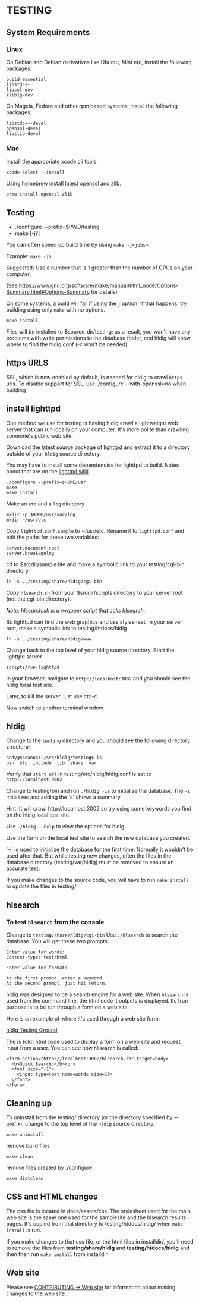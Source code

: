 # TESTING

## System Requirements

### Linux
On Debian and Debian derivatives like Ubuntu, Mint etc, install the following packages:

    build-essential
    libstdc++
    libssl-dev
    zlib1g-dev

On Mageia, Fedora and other rpm based systems, install the following packages:

    libstdc++-devel
    openssl-devel
    libzlib-devel

### Mac
Install the appropriate xcode cli tools.

    xcode-select --install

Using homebrew install latest openssl and zlib.

    brew install openssl zlib


## Testing
* ./configure --prefix=$PWD/testing
* make [-j?]

You can often speed up build time by using `make -j<jobs>`.

Example: `make -j5`

Suggested: Use a number that is 1 greater than the number of CPUs on
your computer.

(See https://www.gnu.org/software/make/manual/html_node/Options-Summary.html#Options-Summary for details)

On some systems, a build will fail if using the `j` option. If that happens,
try building using only `make` with no options.

    make install

Files will be installed to $source_dir/testing; as a result, you won't have
any problems with write permissions to the database folder, and hldig will
know where to find the hldig.conf (-c won't be needed)

## https URLS

SSL, which is now enabled by default, is needed for hldig to crawl
`https` urls. To disable support for SSL, use ./configure
--with-openssl=no when building

## install lighttpd

One method we use for testing is having hldig crawl a lightweight web server
that can run locally on your computer. It's more polite than crawling someone's
public web site.

Download the latest source package of [lighttpd](http://www.lighttpd.net/)
and extract it to a directory outside of your `hldig` source directory.

You may have to install some dependencies for lighttpd to build.
Notes about that are on the [lighttpd wiki](http://redmine.lighttpd.net/projects/lighttpd/wiki/InstallFromSource).

    ./configure --prefix=$HOME/usr
    make
    make install

Make an `etc` and a `log` directory

    mkdir -p $HOME/usr/var/log
    mkdir ~/usr/etc

Copy `lighttpd.conf.sample` to ~/usr/etc.
Rename it to `lighttpd.conf` and edit the paths for these two variables:

    server.document-root
    server.breakagelog

cd to $srcdir/samplesite and make a symbolic link to your testing/cgi-bin directory

    ln -s ../testing/share/hldig/cgi-bin

Copy `hlsearch.sh` from your $srcdir/scripts directory to your server root
(not the cgi-bin directory).

_Note: hlsearch.sh is a wrapper script that calls hlsearch._

So lighttpd can find the web graphics and css stylesheet, in your
server root, make a symbolic link to testing/htdocs/hldig

    ln -s ../testing/share/hldig/www

Change back to the top level of your hldig source directory.
Start the lighttpd server

    scripts/run-lighttpd

In your browser, navigate to `http://localhost:3002` and you should see
the hldig local test site.

Later, to kill the server, just use ctrl-c.

Now switch to another terminal window.

## hldig

Change to the `testing` directory and you should see the following directory structure:
```
andy@oceanus:~/src/hldig/testing$ ls
bin  etc  include  lib  share  var
```

Verify that `start_url` in testing/etc/hldig/hldig.conf is set to `http://localhost:3002`

Change to testing/bin and run `./hldig -is` to initialize the database. The
`-i` initializes and adding the `s' shows a summary.

Hint: It will crawl http://localhost:3002 so try using some keywords you find
on the hldig local test site.

Use `./hldig --help` to view the options for hldig.

Use the form on the local test site to search the new database you created.

'-i' is used to initialize the database for the first time. Normally it
wouldn't be used after that. But while testing new changes, often the files
in the database directory (testing/var/hldig) must be removed to ensure
an accurate test.

If you make changes to the source code, you will have to run `make install`
to update the files in testing/.

## hlsearch

### To test `hlsearch` from the console

Change to `testing/share/hldig/cgi-bin`
Use `./hlsearch` to search the database. You will get these two prompts:
```
Enter value for words:
Content-type: text/html

Enter value for format:
```
    At the first prompt, enter a keyword.
    At the second prompt, just hit return.

hldig was designed to be a search engine for a web site. When `hlsearch` is
used from the command line, the html code it outputs is displayed. Its true
purpose is to be run through a form on a web site.

Here is an example of where it's used through a web site form:

[hldig Testing Ground](http://htdig.dreamhosters.com/)

The is (old) html code used to display a form on a web site and request
input from a user. You can see how `hlsearch` is called:

```
<form action="http://localhost:3002/hlsearch.sh" target=body>
  <b>Quick Search:</b><br>
  <font size="-1">
    <input type=text name=words size=15>
  </font>
</form>
```

## Cleaning up

To uninstall from the testing/ directory (or the directory specified by --prefix),
change to the top level of the `hldig` source directory.

    make uninstall

remove build files

    make clean

remove files created by ./configure

    make distclean

## CSS and HTML changes

The css file is located in docs/assets/css. The stylesheet used for the
main web site is the same one used for the samplesite and the hlsearch
results pages. It's copied from that directory to testing/htdocs/hldig/
when `make install` is run.

If you make changes to that css file, or the html files in installdir/,
you'll need to remove the files from **testing/share/hldig** and
**testing/htdocs/hldig** and then then run `make install` from
installdir.

## Web site

Please see [CONTRIBUTING -> Web site](https://github.com/solbu/hldig/blob/master/CONTRIBUTING.md#web-site) for information
about making changes to the web site.
